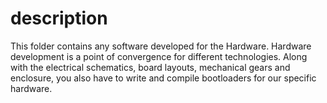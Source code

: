 # description
This folder contains any software developed for the Hardware. Hardware development is a point of convergence for different technologies. Along with the electrical schematics, board layouts, mechanical gears and enclosure, you also have to write and compile bootloaders for our specific hardware.
